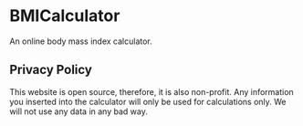 # BMICalculator

An online body mass index calculator.

## Privacy Policy

This website is open source, therefore, it is also non-profit.
Any information you inserted into the calculator will only be used for calculations only. We will not use any data in any bad way.